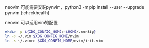 neovim 可能需要安装pynvim，python3 -m pip install --user --upgrade pynvim (:checkhealth)

neovim 可以延用vim的配置

```bash
mkdir -p ${XDG_CONFIG_HOME:=$HOME/.config}
ln -s ~/.vim $XDG_CONFIG_HOME/nvim
ln -s ~/.vimrc $XDG_CONFIG_HOME/nvim/init.vim
```
